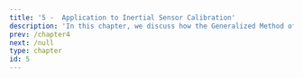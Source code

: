 ```yaml
---
title: '5 -  Application to Inertial Sensor Calibration'
description: 'In this chapter, we discuss how the Generalized Method of Wavelet Moments can be used for to purpose of inertial sensor stochastic calibration. We present numerous examples with different kind of sensors.'
prev: /chapter4
next: /null
type: chapter
id: 5
---
```



<exercise id="1" title="Computing the Wavelet Variance of an IMU">

<slides source="chapter5_01"> 
</slides>

</exercise>

<exercise id="2" title="Example: MTi-G Gyroscope">

<slides source="chapter5_02"> 
</slides>

</exercise>


<exercise id="3" title="Example: MTi-G Gyroscope with contaminated measurements">

<slides source="chapter5_03"> 
</slides>

</exercise>


<exercise id="4" title="Example: Navchip Gyroscope">

<slides source="chapter5_04"> 
</slides>

</exercise>

<exercise id="5" title="Example: Navchip Accelerometer">

<slides source="chapter5_05"> 
</slides>

</exercise>


<exercise id="6" title="Example: IMAR Gyroscope">

<slides source="chapter5_06"> 
</slides>

</exercise>
